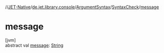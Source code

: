 //[JET-Native](../../../../index.md)/[de.jet.library.console](../../index.md)/[ArgumentSyntax](../index.md)/[SyntaxCheck](index.md)/[message](message.md)

# message

[jvm]\
abstract val [message](message.md): [String](https://kotlinlang.org/api/latest/jvm/stdlib/kotlin/-string/index.html)
